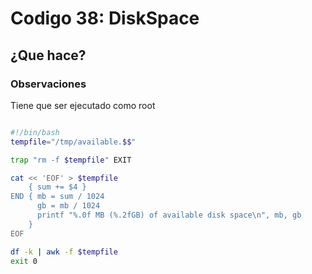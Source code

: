 # Codigo 38: DiskSpace

## ¿Que hace?


### **Observaciones**
Tiene que ser ejecutado como root

```bash

#!/bin/bash
tempfile="/tmp/available.$$"

trap "rm -f $tempfile" EXIT

cat << 'EOF' > $tempfile
    { sum += $4 }
END { mb = sum / 1024
      gb = mb / 1024
      printf "%.0f MB (%.2fGB) of available disk space\n", mb, gb
    }
EOF

df -k | awk -f $tempfile
exit 0
```
